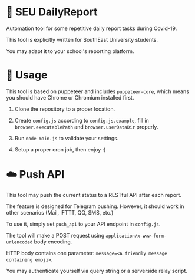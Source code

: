 # :horse: SEU DailyReport
Automation tool for some repetitive daily report tasks during Covid-19.

This tool is explicitly written for SouthEast University students.

You may adapt it to your school's reporting platform.

# :gift: Usage
This tool is based on puppeteer and includes `puppeteer-core`, which means you should have Chrome or Chromium installed first.

1. Clone the repository to a proper location.

1. Create `config.js` according to `config.js.example`, fill in `browser.executablePath` and `browser.userDataDir` properly.

1. Run `node main.js` to validate your settings.

1. Setup a proper cron job, then enjoy :)

# :cloud: Push API
This tool may push the current status to a RESTful API after each report.

The feature is designed for Telegram pushing. However, it should work in other scenarios (Mail, IFTTT, QQ, SMS, etc.)

To use it, simply set `push_api` to your API endpoint in `config.js`.

The tool will make a POST request using `application/x-www-form-urlencoded` body encoding.

HTTP body contains one parameter: `message=<A friendly message containing emoji>`.

You may authenticate yourself via query string or a serverside relay script.
